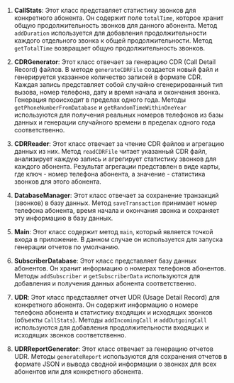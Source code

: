 1. **CallStats**: Этот класс представляет статистику звонков для конкретного абонента. Он содержит поле `totalTime`, которое хранит общую продолжительность звонков для данного абонента. Метод `addDuration` используется для добавления продолжительности каждого отдельного звонка к общей продолжительности. Метод `getTotalTime` возвращает общую продолжительность звонков.

2. **CDRGenerator**: Этот класс отвечает за генерацию CDR (Call Detail Record) файлов. В методе `generateCDRFile` создается новый файл и генерируется указанное количество записей в формате CDR. Каждая запись представляет собой случайно сгенерированный тип вызова, номер телефона, дату и время начала и окончания звонка. Генерация происходит в пределах одного года. Методы `getPhoneNumberFromDatabase` и `getRandomTimeWithinOneYear` используются для получения реальных номеров телефонов из базы данных и генерации случайного времени в пределах одного года соответственно.

3. **CDRReader**: Этот класс отвечает за чтение CDR файлов и агрегацию данных из них. Метод `readCDRFile` читает указанный CDR файл, анализирует каждую запись и агрегирует статистику звонков для каждого абонента. Результат агрегации представлен в виде карты, где ключ - номер телефона абонента, а значение - статистика звонков для этого абонента.

4. **DatabaseManager**: Этот класс отвечает за сохранение транзакций (звонков) в базу данных. Метод `saveTransaction` принимает номер телефона абонента, время начала и окончания звонка и сохраняет эту информацию в базу данных.

5. **Main**: Этот класс содержит метод `main`, который является точкой входа в приложение. В данном случае он используется для запуска генерации отчетов по умолчанию.

6. **SubscriberDatabase**: Этот класс представляет базу данных абонентов. Он хранит информацию о номерах телефонов абонентов. Методы `addSubscriber` и `getSubscriberData` используются для добавления и получения данных абонента соответственно.

7. **UDR**: Этот класс представляет отчет UDR (Usage Detail Record) для конкретного абонента. Он содержит информацию о номере телефона абонента и статистику входящих и исходящих звонков (объекты `CallStats`). Методы `addIncomingCall` и `addOutgoingCall` используются для добавления продолжительности входящих и исходящих звонков соответственно.

8. **UDRReportGenerator**: Этот класс отвечает за генерацию отчетов UDR. Методы `generateReport` используются для сохранения отчетов в формате JSON и вывода сводной информации о звонках для всех абонентов или для конкретного абонента.